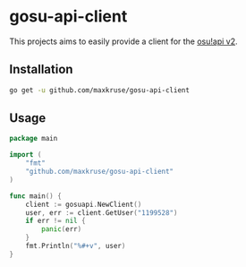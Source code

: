 # gosu-api-client

This projects aims to easily provide a client for the [osu!api v2](https://osu.ppy.sh/docs/index.html).

## Installation
    
```sh
go get -u github.com/maxkruse/gosu-api-client
```

## Usage

```go
package main

import (
    "fmt"
    "github.com/maxkruse/gosu-api-client"
)

func main() {
    client := gosuapi.NewClient()
    user, err := client.GetUser("1199528")
    if err != nil {
        panic(err)
    }
    fmt.Println("%#+v", user)
}
```